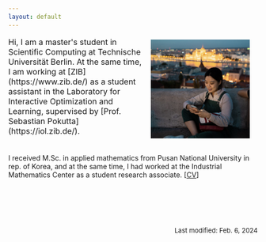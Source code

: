 ```yaml
---
layout: default
---
```


<div class="lead pretty-links">
<p style="font-size:16px"> <img src = "./assets/img/budapest.jpg" align="right" width = "200" height = "200" vspace="5" hspace="16"> Hi, I am a master's student in Scientific Computing at Technische Universität Berlin. At the same time, I am working at [ZIB](https://www.zib.de/) as a student assistant in the Laboratory for Interactive Optimization and Learning, supervised by [Prof. Sebastian Pokutta](https://iol.zib.de/). <br> <br>



I received M.Sc. in applied mathematics from Pusan National University in rep. of Korea, and at the same time, I had worked at the Industrial Mathematics Center as a student research associate. [[CV](./assets/file/cv.pdf)]

 <br> <br> <br> <br>
</p>

<p style="font-size:13px" align="right">
Last modified: Feb. 6, 2024
</p>



</div>
